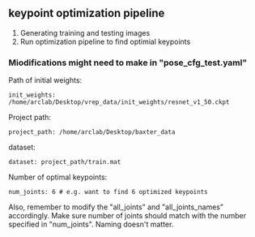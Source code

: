 ## keypoint optimization pipeline

1. Generating training and testing images
2. Run optimization pipeline to find optimial keypoints

### Miodifications might need to make in "pose_cfg_test.yaml"

Path of initial weights:
```
init_weights: /home/arclab/Desktop/vrep_data/init_weights/resnet_v1_50.ckpt
```
Project path:
```
project_path: /home/arclab/Desktop/baxter_data
```
dataset:
```
dataset: project_path/train.mat
```
Number of optimal keypoints:
```
num_joints: 6 # e.g. want to find 6 optimized keypoints
```
Also, remember to modify the "all_joints" and "all_joints_names" accordingly. Make sure number of joints should match with the number specified in "num_joints". Naming doesn't matter.

